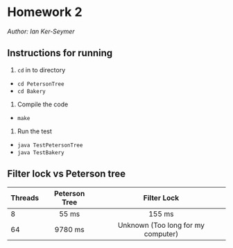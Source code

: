 # Homework 2

_Author: Ian Ker-Seymer_

## Instructions for running

1. `cd` in to directory
  - `cd PetersonTree`
  - `cd Bakery`

1. Compile the code
  - `make`

1. Run the test
  - `java TestPetersonTree`
  - `java TestBakery`

## Filter lock vs Peterson tree

| Threads       | Peterson Tree | Filter Lock                        |
| ------------- |:-------------:|:----------------------------------:|
| 8             | 55 ms         | 155 ms                             |
| 64            | 9780 ms       | Unknown (Too long for my computer) |
